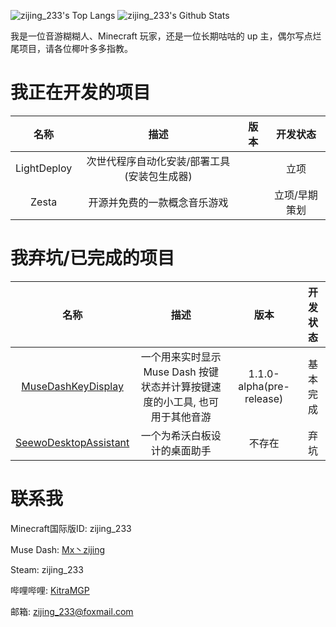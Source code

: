 ![zijing_233's Top Langs](https://github-readme-stats.vercel.app/api/top-langs/?username=zi-jing&line_height=35&hide=visual%20basic)
![zijing_233's Github Stats](https://github-readme-stats.vercel.app/api?username=zi-jing&show_icons=true&count_private=true&line_height=33.5)

我是一位音游糊糊人、Minecraft 玩家，还是一位长期咕咕的 up 主，偶尔写点烂尾项目，请各位椰叶多多指教。

# 我正在开发的项目

|名称|描述|版本|开发状态|
|:-:|:-:|:-:|:-:|
|LightDeploy|次世代程序自动化安装/部署工具(安装包生成器)||立项|
|Zesta|开源并免费的一款概念音乐游戏||立项/早期策划|


# 我弃坑/已完成的项目
|名称|描述|版本|开发状态|
|:-:|:-:|:-:|:-:|
|[MuseDashKeyDisplay](https://github.com/zi-jing/MuseDashKeyDisplay)|一个用来实时显示 Muse Dash 按键状态并计算按键速度的小工具, 也可用于其他音游|1.1.0-alpha(pre-release)|基本完成|
|[SeewoDesktopAssistant](https://github.com/zi-jing/SeewoDesktopAssistant)|一个为希沃白板设计的桌面助手|不存在|弃坑|


# 联系我

Minecraft国际版ID: zijing_233

Muse Dash: [Mx丶zijing](https://musedash.moe/player/68aaae00d4d746808eea9d509f1a7eaa)

Steam: zijing_233

哔哩哔哩: [KitraMGP](https://space.bilibili.com/180371610)

邮箱: zijing_233@foxmail.com

<!--
**zi-jing/zi-jing** is a ✨ _special_ ✨ repository because its `README.md` (this file) appears on your GitHub profile.

Here are some ideas to get you started:

- 🔭 I’m currently working on ...
- 🌱 I’m currently learning ...
- 👯 I’m looking to collaborate on ...
- 🤔 I’m looking for help with ...
- 💬 Ask me about ...
- 📫 How to reach me: ...
- 😄 Pronouns: ...
- ⚡ Fun fact: ...
-->
